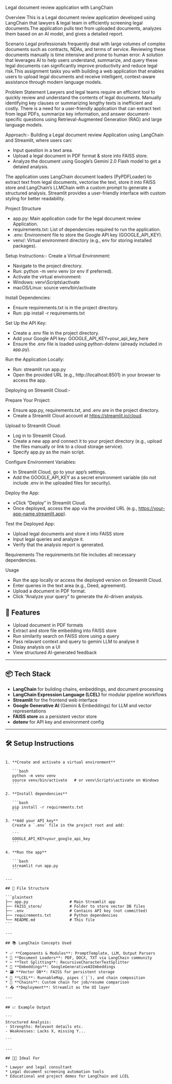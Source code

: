 Legal document review application with LangChain

Overview
This is a Legal document review application developed using LangChain that lawyers & legal team in efficiently screening legal documents.The application pulls text from uploaded documents, analyzes them based on an AI model, and gives a detailed report.

Scenario
Legal professionals frequently deal with large volumes of complex documents such as contracts, NDAs, and terms of service. Reviewing these documents manually is  time intensive and prone to human error. A solution that leverages AI to help users understand, summarize, and query these legal documents can significantly improve
productivity and reduce legal risk.This assignment tasks you with building a web application that enables users to upload legal documents and receive intelligent, context-aware assistance through modern language models.

Problem Statement
Lawyers and legal teams require an efficient tool to quickly review and understand the contents of legal documents. Manually identifying key clauses or summarizing lengthy
texts is inefficient and costly. There is a need for a user-friendly application that can extract text from legal PDFs, summarize key information, and answer document-specific questions using Retrieval-Augmented Generation (RAG) and large language models.


Approach:-
Building a Legal document review Application using LangChain and Streamlit, where users can:
- Input question in a text area.
- Upload a legal document in PDF format & store into FAISS store.
- Analyze the document using Google’s Gemini 2.0 Flash model to get a detaied analysis.


The application uses LangChain document loaders (PyPDFLoader) to extract text from legal documents, vectorise the text, store it into FAISS store and LangChain’s LLMChain with a custom prompt to generate a structured analysis. Streamlit provides a user-friendly interface with custom styling for better readability.

Project Structure
- app.py: Main application code for the legal document review Application.
- requirements.txt: List of dependencies required to run the application.
- .env: Environment file to store the Google API key (GOOGLE_API_KEY).
- venv/: Virtual environment directory (e.g., env for storing installed packages).

Setup Instructions:-
Create a Virtual Environment:
- Navigate to the project directory.
- Run: python -m venv venv (or env if preferred).
- Activate the virtual environment:
- Windows: venv\Scripts\activate
- macOS/Linux: source venv/bin/activate

Install Dependencies:
- Ensure requirements.txt is in the project directory.
- Run: pip install -r requirements.txt

Set Up the API Key:
- Create a .env file in the project directory.
- Add your Google API key: GOOGLE_API_KEY=your_api_key_here
- Ensure the .env file is loaded using python-dotenv (already included in app.py).

Run the Application Locally:
- Run: streamlit run app.py
- Open the provided URL (e.g., http://localhost:8501) in your browser to access the app.

Deploying on Streamlit Cloud:-

Prepare Your Project:
- Ensure app.py, requirements.txt, and .env are in the project directory.
- Create a Streamlit Cloud account at https://streamlit.io/cloud.

Upload to Streamlit Cloud:
- Log in to Streamlit Cloud.
- Create a new app and connect it to your project directory (e.g., upload the files manually or link to a cloud storage service).
- Specify app.py as the main script.

Configure Environment Variables:
- In Streamlit Cloud, go to your app’s settings.
- Add the GOOGLE_API_KEY as a secret environment variable (do not include .env in the uploaded files for security).

Deploy the App:
- vClick “Deploy” in Streamlit Cloud.
- Once deployed, access the app via the provided URL (e.g., https://your-app-name.streamlit.app).

Test the Deployed App:
- Upload legal documents and store it into FAISS store
- Input legal queries and analyze it.
- Verify that the analysis report is generated.

Requirements
The requirements.txt file includes all necessary dependencies.

Usage
- Run the app locally or access the deployed version on Streamlit Cloud.
- Enter queries in the text area (e.g., Deed, agreement).
- Upload a document in PDF format.
- Click “Analyze your query” to generate the AI-driven analysis.

## 🚀 Features

- Upload document in PDF formats
- Extract and store file embedding into FAISS store
- Run similarity search on FAISS store using a query
- Pass relavant context and query to gemini LLM to analyse it
- Dislay analysis on a UI
- View structured AI-generated feedback


---

## 📦 Tech Stack

- **LangChain** for building chains, embeddings, and document processing
- **LangChain Expression Language (LCEL)** for modular pipeline workflows
- **Streamlit** for the frontend web interface
- **Google Generative AI** (Gemini & Embeddings) for LLM and vector representations
- **FAISS store** as a persistent vector store
- **dotenv** for API key and environment config

---

## 🛠️ Setup Instructions
````

1. **Create and activate a virtual environment**

   ```bash
   python -m venv venv
   source venv/bin/activate   # or venv\Scripts\activate on Windows
   ```

2. **Install dependencies**

   ```bash
   pip install -r requirements.txt
   ```

3. **Add your API key**
   Create a `.env` file in the project root and add:

   ```
   GOOGLE_API_KEY=your_google_api_key
   ```

4. **Run the app**

   ```bash
   streamlit run app.py
   ```

---

## 📄 File Structure

```plaintext
├── app.py                  # Main Streamlit app
├── FAISS_store/            # Folder to store vector DB files
├── .env                    # Contains API key (not committed)
├── requirements.txt        # Python dependencies
└── README.md               # This file
```

---

## 📚 LangChain Concepts Used

* ✅ **Components & Modules**: PromptTemplate, LLM, Output Parsers
* 📄 **Document Loaders**: PDF, DOCX, TXT via LangChain community
* ✂️ **Text Splitting**: RecursiveCharacterTextSplitter
* 🧠 **Embeddings**: GoogleGenerativeAIEmbeddings
* 🗃️ **Vector DB**: FAISS for persistent storage
* 🧩 **LCEL**: RunnableMap, pipes (`|`), and chain composition
* 🧪 **Chains**: Custom chain for job/resume comparison
* 📤 **Deployment**: Streamlit as the UI layer

---

## 📈 Example Output

```
Structured Analysis:
- Strengths: Relevant details etc.
- Weaknesses: Lacks X, missing Y...

```

---

## 🧑‍💼 Ideal For

* Lawyer and legal consultant
* Legal document screening automation tools
* Educational and project demos for LangChain and LCEL